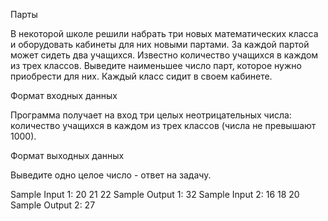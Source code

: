 Парты

В некоторой школе решили набрать три новых математических класса и оборудовать кабинеты для них новыми партами. За каждой партой может сидеть два учащихся. Известно количество учащихся в каждом из трех классов. Выведите наименьшее число парт, которое нужно приобрести для них. Каждый класс сидит в своем кабинете.

Формат входных данных

Программа получает на вход три целых неотрицательных числа: количество учащихся в каждом из трех классов (числа не превышают 1000).

Формат выходных данных

Выведите одно целое число - ответ на задачу.

Sample Input 1:
20
21
22
Sample Output 1:
32
Sample Input 2:
16
18
20
Sample Output 2:
27